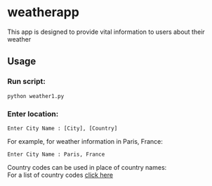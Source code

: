 
# weatherapp

This app is designed to provide vital information to users about their weather


## Usage

### Run script: 

```console
python weather1.py
```

### Enter location: 

```console
Enter City Name : [City], [Country]
```

For example, for weather information in Paris, France:

```console
Enter City Name : Paris, France
```

Country codes can be used in place of country names:  
For a list of country codes [click here](https://www.iban.com/country-codes)
